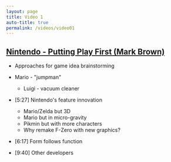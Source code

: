 ```yaml
---
layout: page
title: Video 1
auto-title: true
permalink: /videos/video01
---
```


## [Nintendo - Putting Play First (Mark Brown)](https://www.youtube.com/watch?v=2u6HTG8LuXQ)


* Approaches for game idea brainstorming
* Mario - "jumpman"
  * Luigi - vacuum cleaner

* [5:27] Nintendo's feature innovation
  - Mario/Zelda but 3D
  - Mario but in micro-gravity
  - Pikmin but with more characters
  - Why remake F-Zero with new graphics?
* [6:17] Form follows function
* [9:40] Other developers

